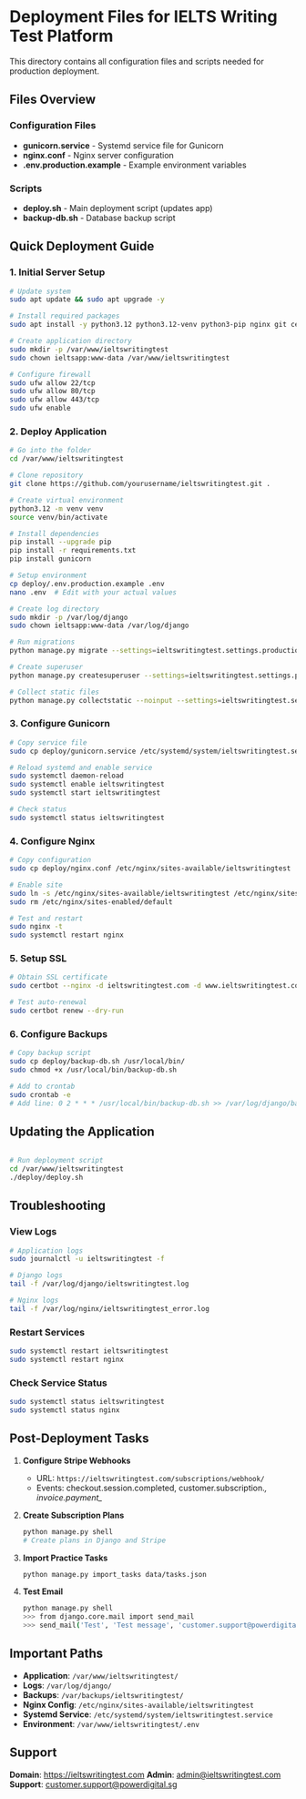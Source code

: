 # Deployment Files for IELTS Writing Test Platform

This directory contains all configuration files and scripts needed for production deployment.

## Files Overview

### Configuration Files
- **gunicorn.service** - Systemd service file for Gunicorn
- **nginx.conf** - Nginx server configuration
- **.env.production.example** - Example environment variables

### Scripts
- **deploy.sh** - Main deployment script (updates app)
- **backup-db.sh** - Database backup script

## Quick Deployment Guide

### 1. Initial Server Setup

```bash
# Update system
sudo apt update && sudo apt upgrade -y

# Install required packages
sudo apt install -y python3.12 python3.12-venv python3-pip nginx git certbot python3-certbot-nginx sqlite3

# Create application directory
sudo mkdir -p /var/www/ieltswritingtest
sudo chown ieltsapp:www-data /var/www/ieltswritingtest

# Configure firewall
sudo ufw allow 22/tcp
sudo ufw allow 80/tcp
sudo ufw allow 443/tcp
sudo ufw enable
```

### 2. Deploy Application

```bash
# Go into the folder
cd /var/www/ieltswritingtest

# Clone repository
git clone https://github.com/yourusername/ieltswritingtest.git .

# Create virtual environment
python3.12 -m venv venv
source venv/bin/activate

# Install dependencies
pip install --upgrade pip
pip install -r requirements.txt
pip install gunicorn

# Setup environment
cp deploy/.env.production.example .env
nano .env  # Edit with your actual values

# Create log directory
sudo mkdir -p /var/log/django
sudo chown ieltsapp:www-data /var/log/django

# Run migrations
python manage.py migrate --settings=ieltswritingtest.settings.production

# Create superuser
python manage.py createsuperuser --settings=ieltswritingtest.settings.production

# Collect static files
python manage.py collectstatic --noinput --settings=ieltswritingtest.settings.production
```

### 3. Configure Gunicorn

```bash
# Copy service file
sudo cp deploy/gunicorn.service /etc/systemd/system/ieltswritingtest.service

# Reload systemd and enable service
sudo systemctl daemon-reload
sudo systemctl enable ieltswritingtest
sudo systemctl start ieltswritingtest

# Check status
sudo systemctl status ieltswritingtest
```

### 4. Configure Nginx

```bash
# Copy configuration
sudo cp deploy/nginx.conf /etc/nginx/sites-available/ieltswritingtest

# Enable site
sudo ln -s /etc/nginx/sites-available/ieltswritingtest /etc/nginx/sites-enabled/
sudo rm /etc/nginx/sites-enabled/default

# Test and restart
sudo nginx -t
sudo systemctl restart nginx
```

### 5. Setup SSL

```bash
# Obtain SSL certificate
sudo certbot --nginx -d ieltswritingtest.com -d www.ieltswritingtest.com

# Test auto-renewal
sudo certbot renew --dry-run
```

### 6. Configure Backups

```bash
# Copy backup script
sudo cp deploy/backup-db.sh /usr/local/bin/
sudo chmod +x /usr/local/bin/backup-db.sh

# Add to crontab
sudo crontab -e
# Add line: 0 2 * * * /usr/local/bin/backup-db.sh >> /var/log/django/backup.log 2>&1
```

## Updating the Application

```bash

# Run deployment script
cd /var/www/ieltswritingtest
./deploy/deploy.sh
```

## Troubleshooting

### View Logs
```bash
# Application logs
sudo journalctl -u ieltswritingtest -f

# Django logs
tail -f /var/log/django/ieltswritingtest.log

# Nginx logs
tail -f /var/log/nginx/ieltswritingtest_error.log
```

### Restart Services
```bash
sudo systemctl restart ieltswritingtest
sudo systemctl restart nginx
```

### Check Service Status
```bash
sudo systemctl status ieltswritingtest
sudo systemctl status nginx
```

## Post-Deployment Tasks

1. **Configure Stripe Webhooks**
   - URL: `https://ieltswritingtest.com/subscriptions/webhook/`
   - Events: checkout.session.completed, customer.subscription.*, invoice.payment_*

2. **Create Subscription Plans**
   ```bash
   python manage.py shell
   # Create plans in Django and Stripe
   ```

3. **Import Practice Tasks**
   ```bash
   python manage.py import_tasks data/tasks.json
   ```

4. **Test Email**
   ```bash
   python manage.py shell
   >>> from django.core.mail import send_mail
   >>> send_mail('Test', 'Test message', 'customer.support@powerdigital.sg', ['your-email@example.com'])
   ```

## Important Paths

- **Application**: `/var/www/ieltswritingtest/`
- **Logs**: `/var/log/django/`
- **Backups**: `/var/backups/ieltswritingtest/`
- **Nginx Config**: `/etc/nginx/sites-available/ieltswritingtest`
- **Systemd Service**: `/etc/systemd/system/ieltswritingtest.service`
- **Environment**: `/var/www/ieltswritingtest/.env`

## Support

**Domain**: https://ieltswritingtest.com
**Admin**: admin@ieltswritingtest.com
**Support**: customer.support@powerdigital.sg

